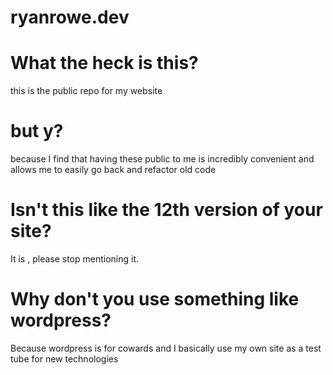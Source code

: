 # ryanrowe.dev

# What the heck is this?
this is the public repo for my website

# but y?
because I find that having these public to me is incredibly convenient and allows me to easily go back and refactor old
code

# Isn't this like the 12th version of your site?

It is , please stop mentioning it.

# Why don't you use something like wordpress?
Because wordpress is for cowards and I basically use my own site as a test tube for new technologies
